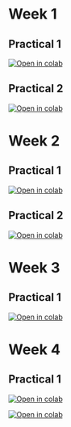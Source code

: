 # Week 1  
## Practical 1
[![Open in colab](https://colab.research.google.com/assets/colab-badge.svg)](https://colab.research.google.com/github/CropXR/EduXR/blob/main/notebooks/W1_practical_1_MAS.ipynb)

## Practical 2 
[![Open in colab](https://colab.research.google.com/assets/colab-badge.svg)](https://colab.research.google.com/github/CropXR/EduXR/blob/main/notebooks/W1_practical_2_GS.ipynb)

# Week 2
## Practical 1
[![Open in colab](https://colab.research.google.com/assets/colab-badge.svg)](https://colab.research.google.com/github/CropXR/EduXR/blob/main/notebooks/W2_Practical_1_Biotic_transcriptomics.ipynb)

## Practical 2 
[![Open in colab](https://colab.research.google.com/assets/colab-badge.svg)](https://colab.research.google.com/github/CropXR/EduXR/blob/main/notebooks/W2_practical_2_Mechanistic_model.ipynb)

# Week 3
## Practical 1
[![Open in colab](https://colab.research.google.com/assets/colab-badge.svg)](https://colab.research.google.com/github/CropXR/EduXR/blob/main/notebooks/W3_practical_1_deep_learning.ipynb)


# Week 4
## Practical 1
[![Open in colab](https://colab.research.google.com/assets/colab-badge.svg)](https://colab.research.google.com/github/CropXR/EduXR/blob/main/notebooks/W4_practical_1_GO_enrich.ipynb)

[![Open in colab](https://colab.research.google.com/assets/colab-badge.svg)](https://colab.research.google.com/github/CropXR/EduXR/blob/main/notebooks/W4_practical_2_translational_biology.ipynb)
